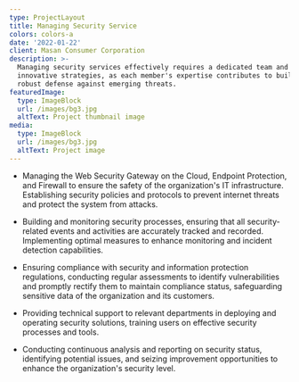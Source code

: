```yaml
---
type: ProjectLayout
title: Managing Security Service
colors: colors-a
date: '2022-01-22'
client: Masan Consumer Corporation
description: >-
  Managing security services effectively requires a dedicated team and
  innovative strategies, as each member's expertise contributes to building a
  robust defense against emerging threats.
featuredImage:
  type: ImageBlock
  url: /images/bg3.jpg
  altText: Project thumbnail image
media:
  type: ImageBlock
  url: /images/bg3.jpg
  altText: Project image
---
```

*   Managing the Web Security Gateway on the Cloud, Endpoint Protection, and Firewall to ensure the safety of the organization's IT infrastructure. Establishing security policies and protocols to prevent internet threats and protect the system from attacks.

*   Building and monitoring security processes, ensuring that all security-related events and activities are accurately tracked and recorded. Implementing optimal measures to enhance monitoring and incident detection capabilities.

*   Ensuring compliance with security and information protection regulations, conducting regular assessments to identify vulnerabilities and promptly rectify them to maintain compliance status, safeguarding sensitive data of the organization and its customers.

*   Providing technical support to relevant departments in deploying and operating security solutions, training users on effective security processes and tools.

*   Conducting continuous analysis and reporting on security status, identifying potential issues, and seizing improvement opportunities to enhance the organization's security level.
